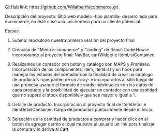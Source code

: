 GitHub link:
https://github.com/Wilialberth/commerce.git

Descripción del proyecto:
Sitio web modelo -tipo plantilla- desarrollado para ecommerce, en este caso una colchonería para un cliente potencial.

Etapas:

1. Subir al repositorio nuestra primera versión del proyecto final.

2. Creación de "Menú e-commerce" y "landing" de React-CoderHouse incorporando al proyecto final: NavBar, cartWidget e ItemListContainer.

3. Realizamos un contador con botón y catálogo con MAPS y Promises. Incorporación de los componentes: Item, ItemList y un hook para manejar los estados del contador con la finalidad de crear un catálogo de productos -que parten de un array- e incorporarlos al sitio luego de una promesa usando el formato de cards individuales con los datos de cada producto y la posibilidad de ejecutar un contador con una cantidad que no supere el stock disponible y que sea mayor o igual a 1.

4. Detalle de producto. Incorporación al proyecto final de ItemDetail e ItemDetailContainer. Carga de productos puntualmente desde el Inicio.

5. Selección de la cantidad de productos a comprar y hacer click en el botón de agregar carrito el cual muestra al usuario un link para finalizar la compra y lo deriva al Cart.